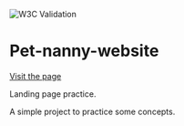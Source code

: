 ![W3C Validation](https://img.shields.io/w3c-validation/html?targetUrl=https%3A%2F%2Fraw.githubusercontent.com%2Fednanf%2Fhtml5css3%2Fmain%2Findex.html)
# Pet-nanny-website
[Visit the page](https://ednanf.github.io/Pet-Nanny-website/)

Landing page practice.

A simple project to practice some concepts.
